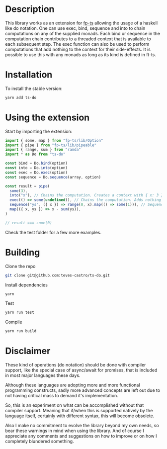 # Description

This library works as an extension for [fp-ts](https://github.com/gcanti/fp-ts) allowing the usage of a haskell like do notation. One can use exec, bind, sequence and into to chain computations on any of the supplied monads.
Each bind or sequence in the computation chain contributes to a threaded context that is available to each subsequent step. The exec function can also be used to perform computations that add nothing to the context for their side-effects.
It is possible to use this with any monads as long as its kind is defined in ft-ts.

# Installation

To install the stable version:

```bash
yarn add ts-do
```

# Using the extension

Start by importing the extension:

```typescript
import { some, map } from "fp-ts/lib/Option"
import { pipe } from "fp-ts/lib/pipeable"
import { range, sum } from "ramda"
import * as Do from "ts-do"

const bind = Do.bind(option)
const into = Do.into(option)
const exec = Do.exec(option)
const sequence = Do.sequence(array, option)

const result = pipe(
  some(3),
  into("x"), // Chains the computation. Creates a context with { x: 3 }
  exec(() => some(undefined)), // Chains the computation. Adds nothing to the context
  sequence("ys", ({ x }) => range(0, x).map(() => some(1))), // Sequences computations. Adds { ys: [1, 1, 1] } to the context
  map(({ x, ys }) => x - sum(ys)),
)

// result === some(0)
```

Check the test folder for a few more examples.

# Building

Clone the repo

```bash
git clone git@github.com:teves-castro/ts-do.git
```

Install dependencies

```bash
yarn
```

Test

```bash
yarn run test
```

Compile

```bash
yarn run build
```

# Disclaimer

These kind of operations (do notation) should be done with compiler support, like the special case of async/await for promises, that is included in most major languages these days.

Although these languages are adopting more and more functional programming constructs, sadly more advanced concepts are left out due to not having critical mass to demand it's implementation.

So, this is an experiment on what can be accomplished without that compiler support. Meaning that if/when this is supported natively by the language itself, certainly with different syntax, this will become obsolete.

Also I make no commitment to evolve the library beyond my own needs, so bear these warnings in mind when using the library.
And of course I appreciate any comments and suggestions on how to improve or on how I completely blundered something.
